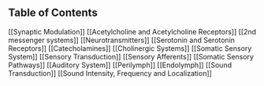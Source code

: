 ## Table of Contents

[[Synaptic Modulation]]
[[Acetylcholine and Acetylcholine Receptors]]
[[2nd messenger systems]]
[[Neurotransmitters]]
[[Serotonin and Serotonin Receptors]]
[[Catecholamines]]
[[Cholinergic Systems]]
[[Somatic Sensory System]]
[[Sensory Transduction]]
[[Sensory Afferents]]
[[Somatic Sensory Pathways]]
[[Auditory System]]
[[Perilymph]]
[[Endolymph]]
[[Sound Transduction]]
[[Sound Intensity, Frequency and Localization]]
